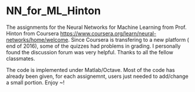 # NN_for_ML_Hinton

The assignments for the Neural Networks for Machine Learning from Prof. Hinton from Coursera 
https://www.coursera.org/learn/neural-networks/home/welcome. Since Coursera is transfering to a new platform ( end of 2016), some of the quizzes had problems in grading. I personally found the discussion forum was very helpful. Thanks to all the fellow classmates. 

The code is implemented under Matlab/Octave. Most of the code has already been given, for each assignemnt, users just needed to add/change a small portion. Enjoy ~!


